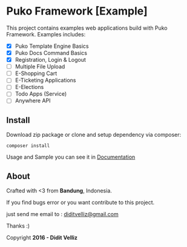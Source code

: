 # Puko Framework [Example]

This project contains examples web applications build with Puko Framework. Examples includes:

- [X] Puko Template Engine Basics
- [X] Puko Docs Command Basics
- [X] Registration, Login & Logout
- [ ] Multiple File Upload
- [ ] E-Shopping Cart
- [ ] E-Ticketing Applications
- [ ] E-Elections
- [ ] Todo Apps (Service)
- [ ] Anywhere API

## Install

Download zip package or clone and setup dependency via composer:
```
composer install
```

Usage and Sample you can see it in [Documentation](https://velliz.github.io/pukodocs)

## About

Crafted with <3 from **Bandung**, Indonesia.

If you find bugs error or you want contribute to this project. 

just send me email to : diditvelliz@gmail.com 

Thanks :)

Copyright **2016 - Didit Velliz**
